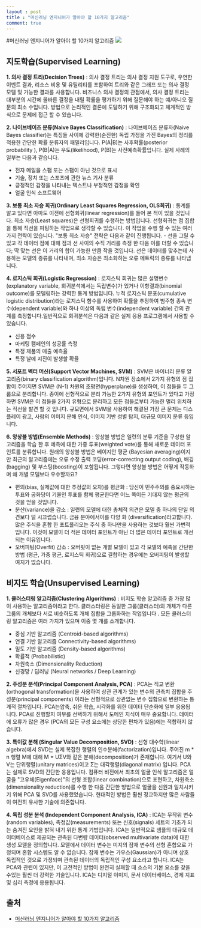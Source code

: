 ```yaml
---
layout : post
title : "머신러닝 엔지니어가 알아야 할 10가지 알고리즘"
comment: true
---
```


#머신러닝 엔지니어가 알아야 할 10가지 알고리즘
![](../../particle.jpg)

## 지도학습(Supervised Learning)

**1. 의사 결정 트리(Decision Trees)** : 의사 결정 트리는 의사 결정 지원 도구로, 우연한 이벤트 결과, 리소스 비용 및 유틸리티를 포함하여 트리와 같은 그래프 또는 의사 결정 모델 및 가능한 결과를 사용합니다. 비즈니스 의사 결정의 관점에서, 의사 결정 트리는 대부분의 시간에 올바른 결정을 내릴 확률을 평가하기 위해 질문해야 하는 예/아니오 질문의 최소 수입니다. 방법으로 논리적인 결론에 도달하기 위해 구조화되고 체계적인 방식으로 문제에 접근 할 수 있습니다.

**2. 나이브베이즈 분류(Naive Bayes Classification)** : 나이브베이즈 분류자(Naive Bayes classifier)는 특징들 사이에 강력한(순진한) 독립 가정을 가진 Bayes의 정리를 적용한 간단한 확률 분류자의 패밀리입니다. P(A|B)는 사후확률(posterior probability ), P(B|A)는 우도(likelihood), P(B)는 사전예측확률입니다. 실제 사례의 일부는 다음과 같습니다.
- 전자 메일을 스팸 또는 스팸이 아닌 것으로 표시
-  기술, 정치 또는 스포츠에 관한 뉴스 기사 분류
-  긍정적인 감정을 나타내는 텍스트나 부정적인 감정을 확인
-  얼굴 인식 소프트웨어

**3. 보통 최소 자승 회귀(Ordinary Least Squares Regression, OLS회귀)** : 통계를 알고 있다면 아마도 이전에 선형회귀(linear regression)를 들어 본 적이 있을 것입니다. 최소 자승(Least squares)은 선형회귀를 수행하는 방법입니다. 선형회귀는 점 집합을 통해 직선을 피팅하는 작업으로 생각할 수 있습니다. 이 작업을 수행 할 수 있는 여러 가지 전략이 있습니다. "보통 최소 자승" 전략은 다음과 같이 진행됩니다. - 선을 그릴 수 있고 각 데이터 점에 대해 점과 선 사이의 수직 거리를 측정 한 다음 이를 더할 수 있습니다; 딱 맞는 선은 이 거리의 합이 가능한 만큼 작을 것입니다. 선은 데이터를 맞추는데 사용하는 모델의 종류를 나타내며, 최소 자승은 최소화하는 오류 메트릭의 종류를 나타냅니다.

**4. 로지스틱 회귀(Logistic Regression)** : 로지스틱 회귀는 많은 설명변수(explanatory variable, 회귀분석에서는 독립변수)가 있거나 이항결과(binomial outcome)를 모델링하는 강력한 통계 방법입니다. 누적 로지스틱 분포(cumulative logistic distribution)라는 로지스틱 함수를 사용하여 확률을 추정하여 범주형 종속 변수(dependent variable)와 하나 이상의 독립 변수(independent variable) 간의 관계를 측정합니다.일반적으로 회귀분석은 다음과 같은 실제 응용 프로그램에서 사용할 수 있습니다.
* 신용 점수
* 마케팅 캠페인의 성공률 측정
* 특정 제품의 매출 예측율
* 특정 날에 지진이 발생할 확율

**5. 서포트 벡터 머신(Support Vector Machines, SVM)** : SVM은 바이너리 분류 알고리즘(binary classification algorithm)입니다. N차원 장소에서 2가지 유형의 점 집합이 주어지면 SVM은 (N-1) 차원의 초평면(hyperplane)을 생성하여, 이 점들을 두 그룹으로 분리합니다. 종이에 선형적으로 분리 가능한 2가지 유형의 포인트가 있다고 가정하면 SVM은 이 점들을 2가지 유형으로 분리하고 모든 점들로부터 가능한 멀리 위치하는 직선을 발견 할 것 입니다. 규모면에서 SVM을 사용하여 해결된 가장 큰 문제는 디스플레이 광고, 사람의 이미지 분해 인식, 이미지 기반 성별 탐지, 대규모 이미지 분류 등입니다.

**6. 앙상블 방법(Ensemble Methods)** : 앙상블 방법은 일련의 분류 기준을 구성한 알고리즘을 학습 한 후 예측에 대한 가중 투표(weighted vote)를 통해 새로운 데이터 포인트를 분류합니다. 원래의 앙상블 방법은 베이지안 평균 (Bayesian averaging)이지만 최근의 알고리즘에는 오류 수정 출력 코딩(error-correcting output coding), 배깅(bagging) 및 부스팅(boosting)이 포함됩니다. 그렇다면 앙상블 방법은 어떻게 작동하며 왜 개별 모델보다 우수할까요?
* 편의(bias, 실제값에 대한 추정값의 오차)를 평균화 : 당신이 민주주의를 중요시하는 투표와 공화당이 기울인 투표를 함께 평균한다면 어느 쪽이든 기대지 않는 평균의 것을 얻을 것입니다.
* 분산(variance)을 감소 : 일련의 모델에 대한 총체적 의견은 모델 중 하나의 단일 의견보다 덜 시끄럽습니다. 금융 분야에서이를 다양 화 (diversification)라고합니다. 많은 주식을 혼합 한 포트폴리오는 주식 중 하나만을 사용하는 것보다 훨씬 가변적입니다. 이것이 모델이 더 적은 데이터 포인트가 아닌 더 많은 데이터 포인트로 개선되는 이유입니다.
* 오버피팅(Overfit) 감소 : 오버핏이 없는 개별 모델이 있고 각 모델의 예측을 간단한 방법 (평균, 가중 평균, 로지스틱 회귀)으로 결합하는 경우에는 오버피팅이 발생할 여지가 없습니다.

## 비지도 학습(Unsupervised Learning)

**1. 클러스터링 알고리즘(Clustering Algorithms)** : 비지도 학습 알고리즘 중 가장 많이 사용하는 알고리즘이라고 한다. 클러스터링은 동일한 그룹(클러스터)의 개체가 다른 그룹의 개체보다 서로 비슷하도록 개체 집합을 그룹화하는 작업입니다 . 모든 클러스터링 알고리즘은 여러 가지가 있으며 이중 몇 개를 소개합니다.
* 중심 기반 알고리즘 (Centroid-based algorithms)
* 연결 기반 알고리즘 Connectivity-based algorithms)
* 밀도 기반 알고리즘 (Density-based algorithms)
* 확률적 (Probabilistic)
* 차원축소 (Dimensionality Reduction)
* 신경망 / 딥러닝 (Neural networks / Deep Learning)

**2. 주성분 분석(Principal Component Analysis, PCA)** : PCA는 직교 변환(orthogonal transformation)을 사용하여 상관 관계가 있는 변수의 관측치 집합을 주성분(principal components) 이라는 선형적으로 상관없는 변수 집합으로 변환하는 통계적 절차입니다. 
PCA는압축, 쉬운 학습, 시각화를 위한 데이터 단순화에 일부 응용됩니다. PCA로 진행할지 여부를 선택하기 위해서 도메인 지식이 매우 중요합니다. 데이터에 오류가 많은 경우 (PCA의 모든 구성 요소에는 상당한 편차가 있음)에는 적합하지 않습니다.

**3. 특이값 분해 (Singular Value Decomposition, SVD)** : 선형 대수학(linear algebra)에서 SVD는 실제 복잡한 행렬의 인수분해(factorization)입니다. 주어진 m * n 행렬 M에 대해 M = UΣV와 같은 분해(decomposition)가 존재합니다. 
여기서 U와 V는 단위행렬(unitary matrices)이고 Σ는 대각행렬(diagonal matrix) 입니다. PCA는 실제로 SVD의 간단한 응용입니다. 
컴퓨터 비전에서 최초의 얼굴 인식 알고리즘은 얼굴을 "고유체(Eigenface)"의 선형 조합(linear combination)으로 표현하고, 차원축소(dimensionality reduction)를 수행 한 다음 간단한 방법으로 얼굴을 신원과 일치시키기 위해 PCA 및 SVD를 사용했었습니다. 
현대적인 방법은 훨씬 정교하지만 많은 사람들이 여전히 유사한 기술에 의존합니다.

**4. 독립 성분 분석 (Independent Component Analysis, ICA)** : ICA는 무작위 변수(random variables), 측정값(measurements) 또는 신호(signals) 세트의 기초가 되는 숨겨진 요인을 밝혀 내기 위한 통계 기법입니다. 
ICA는 일반적으로 샘플의 대규모 데이터베이스로 제공되는 관측된 다변량 데이터(observed multivariate data)에 대한 생성 모델을 정의합니다. 모델에서 데이터 변수는 미지의 잠재 변수의 선형 혼합으로 가정되며 혼합 시스템도 알 수 없습니다. 잠재 변수는 가우스(Gaussian)가 아니며 상호 독립적인 것으로 가정되며 관측된 데이터의 독립적인 구성 요소라고 합니다.
ICA는 PCA와 관련이 있지만, 이 고전적인 방법이 완전히 실패할 때 소스의 기본 요소를 찾을 수있는 훨씬 더 강력한 기술입니다. ICA는 디지털 이미지, 문서 데이터베이스, 경제 지표 및 심리 측정에 응용됩니다.

## 출처

- [머신러닝 엔지니어가 알아야 할 10가지 알고리즘](https://www.nextobe.com/single-post/2017/04/28/%25EB%25A8%25B8%25EC%258B%25A0%25EB%259F%25AC%25EB%258B%259D-%25EC%2597%2594%25EC%25A7%2580%25EB%258B%2588%25EC%2596%25B4%25EA%25B0%2580-%25EC%2595%258C%25EC%2595%2584%25EC%2595%25BC-%25ED%2595%25A0-10%25EA%25B0%2580%25EC%25A7%2580-%25EC%2595%258C%25EA%25B3%25A0%25EB%25A6%25AC%25EC%25A6%2598)


